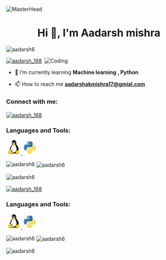 ![MasterHead](https://github.blog/wp-content/uploads/2021/01/102393310-07478b80-3f8d-11eb-84eb-392d555ebd29.png?fit=1200%2C630)

<h1 align="center">Hi 👋, I'm Aadarsh mishra</h1>
<p align="left"> <img src="https://komarev.com/ghpvc/?username=aadarsh6&label=Profile%20views&color=0e75b6&style=flat" alt="aadarsh6" /> </p>
<img align="right" alt="Coding" width="400" src="https://o.remove.bg/downloads/6050da04-1053-43b9-b54a-4b1c16218cd6/cute-astronaut-working-laptop-cartoon-vector-icon-illustration-science-technology-icon-isolated_138676-4634-removebg-preview.png"


<p align="left"> <a href="https://twitter.com/aadarsh_168" target="blank"><img src="https://img.shields.io/twitter/follow/aadarsh_168?logo=twitter&style=for-the-badge" alt="aadarsh_168" /></a> </p>

- 🌱 I’m currently learning **Machine learning , Python**

- 📫 How to reach me **aadarshakmishra17@gmial.com**

<h3 align="left">Connect with me:</h3>
<p align="left">
<a href="https://twitter.com/aadarsh_168" target="blank"><img align="center" src="https://raw.githubusercontent.com/rahuldkjain/github-profile-readme-generator/master/src/images/icons/Social/twitter.svg" alt="aadarsh_168" height="30" width="40" /></a>
</p>

<h3 align="left">Languages and Tools:</h3>
<p align="left"> <a href="https://www.linux.org/" target="_blank" rel="noreferrer"> <img src="https://raw.githubusercontent.com/devicons/devicon/master/icons/linux/linux-original.svg" alt="linux" width="40" height="40"/> </a> <a href="https://www.python.org" target="_blank" rel="noreferrer"> <img src="https://raw.githubusercontent.com/devicons/devicon/master/icons/python/python-original.svg" alt="python" width="40" height="40"/> </a> </p>

<p><img align="left" src="https://github-readme-stats.vercel.app/api/top-langs?username=aadarsh6&show_icons=true&locale=en&layout=compact" alt="aadarsh6" /></p>

<p>&nbsp;<img align="center" src="https://github-readme-stats.vercel.app/api?username=aadarsh6&show_icons=true&locale=en" alt="aadarsh6" /></p>

<p><img align="center" src="https://github-readme-streak-stats.herokuapp.com/?user=aadarsh6&" alt="aadarsh6" /></p>
                                                                                                                                                                                                                                                                                                                                                                                                                                                                                                                                                                                                                                                                                                                                                                                                                                                                                                                                                                                                                                                                                                                                                                                                                                                                                                                                                                                                                                                                                                                                                                                                                                                                                                                                                                                                                                                                                                                                                                                                                                                                                                                                                                                                                                                                                                                                                                                                                                                                                                                                                                                                                                                                                                                                                                                                                                                                                                                                                                                                                                                                                                                                                                                                                                                                                                                                                                                                                                                                    
<a href="https://twitter.com/aadarsh_168" target="blank"><img align="center" src="https://raw.githubusercontent.com/rahuldkjain/github-profile-readme-generator/master/src/images/icons/Social/twitter.svg" alt="aadarsh_168" height="30" width="40" /></a>
</p>

<h3 align="left">Languages and Tools:</h3>
<p align="left"> <a href="https://www.linux.org/" target="_blank" rel="noreferrer"> <img src="https://raw.githubusercontent.com/devicons/devicon/master/icons/linux/linux-original.svg" alt="linux" width="40" height="40"/> </a> <a href="https://www.python.org" target="_blank" rel="noreferrer"> <img src="https://raw.githubusercontent.com/devicons/devicon/master/icons/python/python-original.svg" alt="python" width="40" height="40"/> </a> </p>

<p><img align="left" src="https://github-readme-stats.vercel.app/api/top-langs?username=aadarsh6&show_icons=true&locale=en&layout=compact" alt="aadarsh6" /></p>

<p>&nbsp;<img align="center" src="https://github-readme-stats.vercel.app/api?username=aadarsh6&show_icons=true&locale=en" alt="aadarsh6" /></p>

<p><img align="center" src="https://github-readme-streak-stats.herokuapp.com/?user=aadarsh6&" alt="aadarsh6" /></p>
